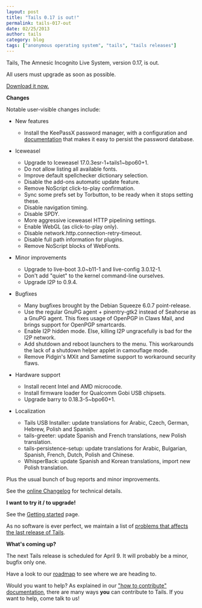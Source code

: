 ```yaml
---
layout: post
title: "Tails 0.17 is out!"
permalink: tails-017-out
date: 02/25/2013
author: tails
category: blog
tags: ["anonymous operating system", "tails", "tails releases"]
---
```


Tails, The Amnesic Incognito Live System, version 0.17, is out.

All users must upgrade as soon as possible.

[Download it now.](https://tails.boum.org/download/)

**Changes**

Notable user-visible changes include:

- New features
  - Install the KeePassX password manager, with a configuration and [documentation](https://tails.boum.org/doc/encryption_and_privacy/manage_passwords/) that makes it easy to persist the password database.

- Iceweasel
  - Upgrade to Iceweasel 17.0.3esr-1+tails1~bpo60+1.
  - Do not allow listing all available fonts.
  - Improve default spellchecker dictionary selection.
  - Disable the add-ons automatic update feature.
  - Remove NoScript click-to-play confirmation.
  - Sync some prefs set by Torbutton, to be ready when it stops setting these.
  - Disable navigation timing.
  - Disable SPDY.
  - More aggressive iceweasel HTTP pipelining settings.
  - Enable WebGL (as click-to-play only).
  - Disable network.http.connection-retry-timeout.
  - Disable full path information for plugins.
  - Remove NoScript blocks of WebFonts.

- Minor improvements
  - Upgrade to live-boot 3.0~b11-1 and live-config 3.0.12-1.
  - Don't add "quiet" to the kernel command-line ourselves.
  - Upgrade I2P to 0.9.4.

- Bugfixes
  - Many bugfixes brought by the Debian Squeeze 6.0.7 point-release.
  - Use the regular GnuPG agent + pinentry-gtk2 instead of Seahorse as a GnuPG agent. This fixes usage of OpenPGP in Claws Mail, and brings support for OpenPGP smartcards.
  - Enable I2P hidden mode. Else, killing I2P ungracefully is bad for the I2P network.
  - Add shutdown and reboot launchers to the menu. This workarounds the lack of a shutdown helper applet in camouflage mode.
  - Remove Pidgin's MXit and Sametime support to workaround security flaws.

- Hardware support
  - Install recent Intel and AMD microcode.
  - Install firmware loader for Qualcomm Gobi USB chipsets.
  - Upgrade barry to 0.18.3-5~bpo60+1.

- Localization
  - Tails USB Installer: update translations for Arabic, Czech, German, Hebrew, Polish and Spanish.
  - tails-greeter: update Spanish and French translations, new Polish translation.
  - tails-persistence-setup: update translations for Arabic, Bulgarian, Spanish, French, Dutch, Polish and Chinese.
  - WhisperBack: update Spanish and Korean translations, import new Polish translation.

Plus the usual bunch of bug reports and minor improvements.

See the [online Changelog](http://git.immerda.ch/?p=amnesia.git;a=blob_plain;f=debian/changelog;hb=refs/tags/0.17) for technical details.

**I want to try it / to upgrade!**

See the [Getting started](https://tails.boum.org/getting_started/) page.

As no software is ever perfect, we maintain a list of [problems that affects the last release of Tails](https://tails.boum.org/support/known_issues/).

**What's coming up?**

The next Tails release is scheduled for April 9. It will probably be a minor, bugfix only one.

Have a look to our [roadmap](https://tails.boum.org/contribute/roadmap/) to see where we are heading to.

Would you want to help? As explained in our ["how to contribute" documentation](https://tails.boum.org/contribute/), there are many ways **you** can contribute to Tails. If you want to help, come talk to us!


